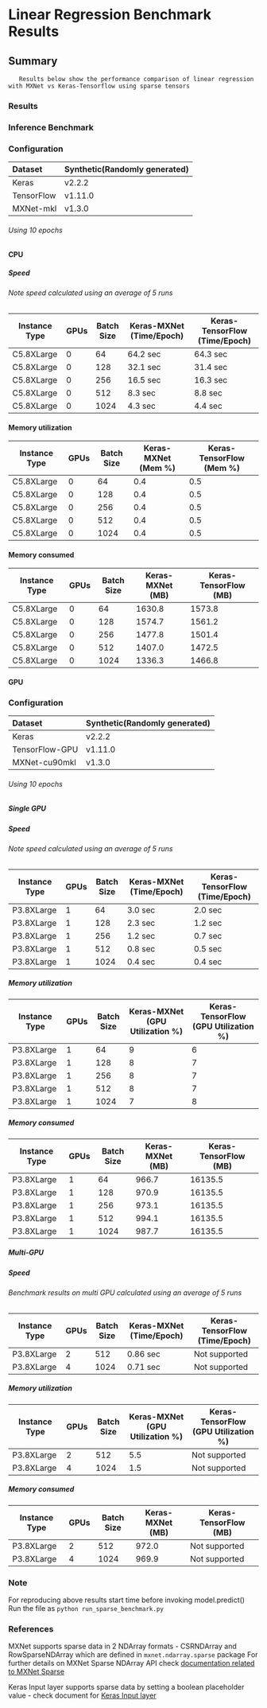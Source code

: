 # Linear Regression Benchmark Results 

## Summary
```
   Results below show the performance comparison of linear regression with MXNet vs Keras-Tensorflow using sparse tensors
```                                                   

### Results
### Inference Benchmark
### Configuration
| Dataset          | Synthetic(Randomly generated)                                |
| :--------------- | :----------------------------------------------------------- |
| Keras            | v2.2.2                                                      |
| TensorFlow       | v1.11.0                                                     |
| MXNet-mkl         | v1.3.0   

###### Using 10 epochs
#### CPU
##### Speed
###### Note speed calculated using an average of 5 runs
| Instance Type | GPUs  | Batch Size  | Keras-MXNet (Time/Epoch) | Keras-TensorFlow (Time/Epoch)  |
|-----|-----|-----|-----|-----|
| C5.8XLarge |   0  | 64  | 64.2 sec | 64.3 sec
| C5.8XLarge |   0  | 128 | 32.1 sec | 31.4 sec 
| C5.8XLarge |   0  | 256 | 16.5 sec | 16.3 sec
| C5.8XLarge |   0  | 512 | 8.3 sec | 8.8 sec 
| C5.8XLarge |   0  | 1024 | 4.3 sec | 4.4 sec

#### Memory utilization
| Instance Type | GPUs  | Batch Size | Keras-MXNet (Mem %) | Keras-TensorFlow (Mem %)  |
|-----|-----|-----|-----|-----|
| C5.8XLarge |   0  | 64  | 0.4 | 0.5 |
| C5.8XLarge |   0  | 128 | 0.4 | 0.5 | 
| C5.8XLarge |   0  | 256 | 0.4 | 0.5  |
| C5.8XLarge |   0  | 512 | 0.4 | 0.5 |
| C5.8XLarge |   0  | 1024 | 0.4 | 0.5 |

#### Memory consumed
| Instance Type | GPUs  | Batch Size | Keras-MXNet (MB) | Keras-TensorFlow (MB)  |
|-----|-----|-----|-----|-----|
| C5.8XLarge |   0  | 64  | 1630.8 | 1573.8 |
| C5.8XLarge |   0  | 128 | 1574.7 | 1561.2 | 
| C5.8XLarge |   0  | 256 | 1477.8 | 1501.4  |
| C5.8XLarge |   0  | 512 | 1407.0| 1472.5 |
| C5.8XLarge |   0  | 1024 | 1336.3 | 1466.8 |

#### GPU
### Configuration
| Dataset          | Synthetic(Randomly generated)                                |
| :--------------- | :----------------------------------------------------------- |
| Keras            | v2.2.2                                                      |
| TensorFlow-GPU   | v1.11.0                                                      |
| MXNet-cu90mkl    | v1.3.0   

###### Using 10 epochs
##### Single GPU
##### Speed
###### Note speed calculated using an average of 5 runs
| Instance Type | GPUs  | Batch Size  | Keras-MXNet (Time/Epoch) | Keras-TensorFlow (Time/Epoch)  |
|-----|-----|-----|-----|-----|
| P3.8XLarge |   1  | 64  | 3.0 sec | 2.0 sec
| P3.8XLarge |   1  | 128 | 2.3 sec | 1.2 sec 
| P3.8XLarge |   1  | 256 | 1.2 sec | 0.7 sec
| P3.8XLarge |   1  | 512 | 0.8 sec | 0.5 sec
| P3.8XLarge |   1  | 1024 | 0.4 sec | 0.4 sec

##### Memory utilization
| Instance Type | GPUs  | Batch Size | Keras-MXNet (GPU Utilization %) | Keras-TensorFlow (GPU Utilization %)  |
|-----|-----|-----|-----|-----|
| P3.8XLarge |   1  | 64  | 9 | 6
| P3.8XLarge |   1  | 128 | 8 | 7
| P3.8XLarge |   1  | 256 | 8 | 7
| P3.8XLarge |   1  | 512 | 8 | 7
| P3.8XLarge |   1  | 1024 | 7 | 8

##### Memory consumed
| Instance Type | GPUs  | Batch Size | Keras-MXNet (MB) | Keras-TensorFlow (MB)  |
|-----|-----|-----|-----|-----|
| P3.8XLarge |   1  | 64  | 966.7 | 16135.5
| P3.8XLarge |   1  | 128 | 970.9 | 16135.5
| P3.8XLarge |   1  | 256 | 973.1 | 16135.5
| P3.8XLarge |   1  | 512 | 994.1 | 16135.5
| P3.8XLarge |   1  | 1024 | 987.7 | 16135.5

##### Multi-GPU
##### Speed
###### Benchmark results on multi GPU calculated using an average of 5 runs
| Instance Type | GPUs  | Batch Size | Keras-MXNet (Time/Epoch) | Keras-TensorFlow (Time/Epoch)  |
|-----|-----|-----|-----|-----|
| P3.8XLarge |   2  | 512 | 0.86 sec | Not supported
| P3.8XLarge |   4  | 1024  | 0.71 sec | Not supported

##### Memory utilization
| Instance Type | GPUs  | Batch Size | Keras-MXNet (GPU Utilization %) | Keras-TensorFlow (GPU Utilization %)  |
|-----|-----|-----|-----|-----|
| P3.8XLarge |  2  | 512 | 5.5  | Not supported
| P3.8XLarge |  4  | 1024 | 1.5 | Not supported

##### Memory consumed
| Instance Type | GPUs  | Batch Size | Keras-MXNet (MB) | Keras-TensorFlow (MB)  |
|-----|-----|-----|-----|-----|
| P3.8XLarge |   2  | 512 | 972.0 | Not supported
| P3.8XLarge |   4 | 1024 | 969.9 | Not supported

### Note
For reproducing above results start time before invoking model.predict()
Run the file as `python run_sparse_benchmark.py`

### References
MXNet supports sparse data in 2 NDArray formats - CSRNDArray and RowSparseNDArray which are defined in `mxnet.ndarray.sparse` package
For further details on MXNet Sparse NDArray API check [documentation related to MXNet Sparse](https://mxnet.incubator.apache.org/api/python/ndarray/sparse.html)

Keras Input layer supports sparse data by setting a boolean placeholder value - check document for [Keras Input layer](https://keras.io/layers/core/#input)